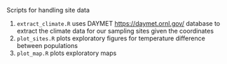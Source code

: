 Scripts for handling site data

1. `extract_climate.R` uses DAYMET https://daymet.ornl.gov/ database to extract the climate data for our sampling sites given the coordinates
2. `plot_sites.R` plots exploratory figures for temperature difference between populations
3. `plot_map.R` plots exploratory maps
